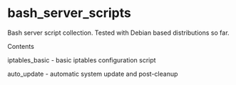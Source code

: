 # bash_server_scripts

Bash server script collection. 
Tested with Debian based distributions so far.

Contents

iptables_basic - basic iptables configuration script

auto_update - automatic system update and post-cleanup

